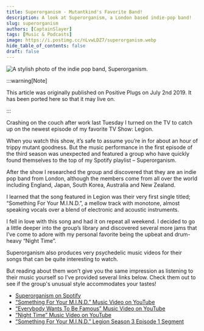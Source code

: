 ```yaml
---
title: Superorganism - Mutantkind's Favorite Band!
description: A look at Superorganism, a London based indie-pop band!
slug: superorganism
authors: [CaptainSlayer]
tags: [Music & Podcasts]
image: https://i.postimg.cc/nLvwLDZ7/superorganism.webp
hide_table_of_contents: false
draft: false
---
```

![A stylish photo of the indie pop band, Superorganism.](https://i.postimg.cc/nLvwLDZ7/superorganism.webp)

<!-- truncate -->

:::warning[Note]

This article was originally published on Positive Plugs on July 2nd 2019. It has been ported here so that it may live on.

:::

Crashing on the couch after work last Tuesday I turned on the TV to catch up on the newest episode of my favorite TV Show: Legion.

When you watch this show, it’s safe to assume you’re in for about an hour of trippy mutant goodness. But the music performance in the first episode of the third season was unexpected and featured a group who have quickly found themselves to the top of my Spotify playlist – Superorganism.

After the show I researched the group and discovered that they are an indie pop band from London, although the members come from all over the world including England, Japan, South Korea, Australia and New Zealand.

I learned that the song featured in Legion was their very first single titled; “Something For Your M.I.N.D.”, a mellow track with monotone, almost speaking vocals over a blend of electronic and acoustic instruments.

I fell in love with this song and had it on repeat all weekend. I decided to go a little deeper into the group’s library and discovered several more jams that I’ve come to adore with my personal favorite being the upbeat and drum-heavy “Night Time”.

Superorganism also produces very psychedelic music videos for their songs that can be quite interesting to watch.

But reading about them won’t give you the same impression as listening to their music yourself so I’ve provided several links below. Check them out to see if the group's unusual style accommodates your tastes!

- [Superorganism on Spotify](https://open.spotify.com/artist/0Wkm45quqfx3NepJpXDvwE)
- [“Something For Your M.I.N.D.” Music Video on YouTube](https://youtu.be/RPS-Cq4uMFs)
- [“Everybody Wants To Be Famous” Music Video on YouTube](https://youtu.be/mJQYRzAoErc)
- [“Night Time” Music Video on YouTube](https://youtu.be/EZhQEqIX07U)
- [“Something For Your M.I.N.D.” Legion Season 3 Episode 1 Segment](https://youtu.be/PaWM-hMPUx8)

